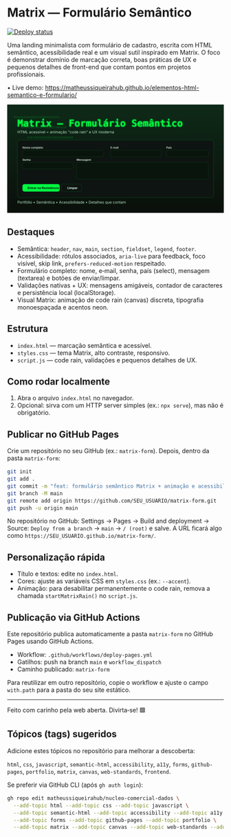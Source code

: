 # Matrix — Formulário Semântico

[![Deploy status](https://github.com/matheussiqueirahub/elementos-html-semantico-e-formulario/actions/workflows/deploy-pages.yml/badge.svg?branch=main)](https://github.com/matheussiqueirahub/elementos-html-semantico-e-formulario/actions/workflows/deploy-pages.yml)

Uma landing minimalista com formulário de cadastro, escrita com HTML semântico, acessibilidade real e um visual sutil inspirado em Matrix. O foco é demonstrar domínio de marcação correta, boas práticas de UX e pequenos detalhes de front-end que contam pontos em projetos profissionais.

• Live demo: https://matheussiqueirahub.github.io/elementos-html-semantico-e-formulario/

![Prévia do projeto](./assets/preview.svg)

## Destaques

- Semântica: `header`, `nav`, `main`, `section`, `fieldset`, `legend`, `footer`.
- Acessibilidade: rótulos associados, `aria-live` para feedback, foco visível, skip link, `prefers-reduced-motion` respeitado.
- Formulário completo: nome, e‑mail, senha, país (select), mensagem (textarea) e botões de enviar/limpar.
- Validações nativas + UX: mensagens amigáveis, contador de caracteres e persistência local (localStorage).
- Visual Matrix: animação de code rain (canvas) discreta, tipografia monoespaçada e acentos neon.

## Estrutura

- `index.html` — marcação semântica e acessível.
- `styles.css` — tema Matrix, alto contraste, responsivo.
- `script.js` — code rain, validações e pequenos detalhes de UX.

## Como rodar localmente

1. Abra o arquivo `index.html` no navegador.
2. Opcional: sirva com um HTTP server simples (ex.: `npx serve`), mas não é obrigatório.

## Publicar no GitHub Pages

Crie um repositório no seu GitHub (ex.: `matrix-form`). Depois, dentro da pasta `matrix-form`:

```bash
git init
git add .
git commit -m "feat: formulário semântico Matrix + animação e acessibilidade"
git branch -M main
git remote add origin https://github.com/SEU_USUARIO/matrix-form.git
git push -u origin main
```

No repositório no GitHub: Settings → Pages → Build and deployment → Source: `Deploy from a branch` → `main` → `/ (root)` e salve. A URL ficará algo como `https://SEU_USUARIO.github.io/matrix-form/`.

## Personalização rápida

- Título e textos: edite no `index.html`.
- Cores: ajuste as variáveis CSS em `styles.css` (ex.: `--accent`).
- Animação: para desabilitar permanentemente o code rain, remova a chamada `startMatrixRain()` no `script.js`.

## Publicação via GitHub Actions

Este repositório publica automaticamente a pasta `matrix-form` no GitHub Pages usando GitHub Actions.

- Workflow: `.github/workflows/deploy-pages.yml`
- Gatilhos: push na branch `main` e `workflow_dispatch`
- Caminho publicado: `matrix-form`

Para reutilizar em outro repositório, copie o workflow e ajuste o campo `with.path` para a pasta do seu site estático.

---

Feito com carinho pela web aberta. Divirta‑se! 🟩

## Tópicos (tags) sugeridos

Adicione estes tópicos no repositório para melhorar a descoberta:

`html`, `css`, `javascript`, `semantic-html`, `accessibility`, `a11y`, `forms`, `github-pages`, `portfolio`, `matrix`, `canvas`, `web-standards`, `frontend`.

Se preferir via GitHub CLI (após `gh auth login`):

```bash
gh repo edit matheussiqueirahub/nucleo-comercial-dados \
  --add-topic html --add-topic css --add-topic javascript \
  --add-topic semantic-html --add-topic accessibility --add-topic a11y \
  --add-topic forms --add-topic github-pages --add-topic portfolio \
  --add-topic matrix --add-topic canvas --add-topic web-standards --add-topic frontend
```
